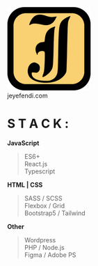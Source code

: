 [![Logo](https://github.com/jeyefendi/jeyefendi/blob/main/public/logo192.png)](https://jeyefendi.com)<br>jeyefendi.com<br>
# S T A C K :
**JavaScript**
>ES6+<br>
>React.js<br>
>Typescript<br>

**HTML | CSS**
>SASS / SCSS<br>
>Flexbox / Grid<br>
>Bootstrap5 / Tailwind

**Other**
>Wordpress<br>
>PHP / Node.js<br>
>Figma / Adobe PS
